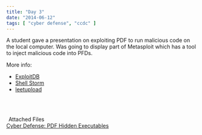 ```yaml
---
title: "Day 3"
date: "2014-06-12"
tags: [ "cyber defense", "ccdc" ]
---
```


A student gave a presentation on exploiting PDF to run malicious code on the local computer. Was going to display part of Metasploit which has a tool to inject malicious code into PFDs.

More info:

* [ExploitDB](http://www.exploit-db.com/)
* [Shell Storm](http://shell-storm.org/shellcode/)
* [leetupload](http://leetupload.com/dbindex2/)

<br><br>

<div class="well">
<legend><span class="fa fa-paperclip"></span>&nbsp;Attached Files</legend>
<a href="https://docs.google.com/presentation/d/12382HWDbRXgV7WFZtxH9npizi1SNfO_4AtVPBDNtbRo/edit?usp=sharing" target="_blank"><i class="fa fa-file-powerpoint-o"></i> Cyber Defense: PDF Hidden Executables</a>
</div>
